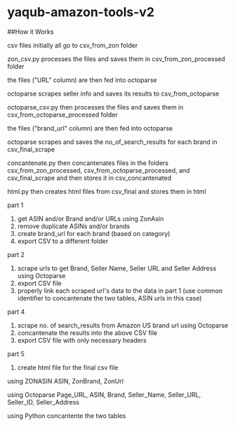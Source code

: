 # yaqub-amazon-tools-v2

##How it Works

csv files initially all go to csv_from_zon folder

zon_csv.py processes the files and saves them in csv_from_zon_processed folder

the files ("URL" column) are then fed into octoparse

octoparse scrapes seller info and saves its results to csv_from_octoparse

octoparse_csv.py then processes the files and saves them in csv_from_octoparse_processed folder

the files ("brand_url" column) are then fed into octoparse

octoparse scrapes and saves the no_of_search_results for each brand in csv_final_scrape

concantenate.py then concantenates files in the folders csv_from_zon_processed, csv_from_octoparse_processed, and csv_final_scrape  and then stores it in csv_concantenated

html.py then creates html files from csv_final and stores them in html



part 1 
1. get ASIN and/or Brand and/or URLs using ZonAsin
2. remove duplicate ASINs and/or brands
3. create brand_url for each brand (based on category)
4. export CSV to a different folder

part 2
1. scrape urls to get Brand, Seller Name, Seller URL and Seller Address using Octoparse
2. export CSV file
3. properly link each scraped url's data to the data in part 1 (use common identifier to concantenate the two tables, ASIN urls in this case)


part 4 
1. scrape no. of search_results from Amazon US brand url using Octoparse
2. concantenate the results into the above CSV file
3. export CSV file with only necessary headers

part 5
1. create html file for the final csv file


using ZONASIN
ASIN, ZonBrand, ZonUrl

using Octoparse
Page_URL, ASIN, Brand, Seller_Name, Seller_URL, Seller_ID, Seller_Address

using Python
concantente the two tables
